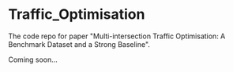 # Traffic_Optimisation

The code repo for paper "Multi-intersection Traffic Optimisation: A Benchmark Dataset and a Strong Baseline".

Coming soon...
